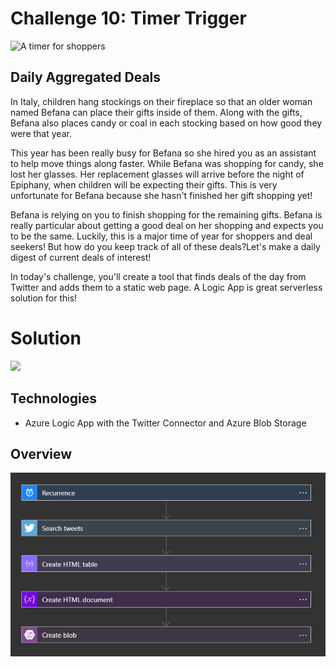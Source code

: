 # Challenge 10: Timer Trigger

![A timer for shoppers](https://res.cloudinary.com/jen-looper/image/upload/v1575132447/images/challenge-10_d2nl4t.jpg)

## Daily Aggregated Deals

In Italy, children hang stockings on their fireplace so that an older woman named Befana can place their gifts inside of them. Along with the gifts, Befana also places candy or coal in each stocking based on how good they were that year.

This year has been really busy for Befana so she hired you as an assistant to help move things along faster. While Befana was shopping for candy, she lost her glasses. Her replacement glasses will arrive before the night of Epiphany, when children will be expecting their gifts. This is very unfortunate for Befana because she hasn't finished her gift shopping yet!

Befana is relying on you to finish shopping for the remaining gifts. Befana is really particular about getting a good deal on her shopping and expects you to be the same. Luckily, this is a major time of year for shoppers and deal seekers! But how do you keep track of all of these deals?Let's make a daily digest of current deals of interest!

In today's challenge, you'll create a tool that finds deals of the day from Twitter and adds them to a static web page. A Logic App is great serverless solution for this!

# Solution

<a href="https://portal.azure.com/#create/Microsoft.Template/uri/https%3A%2F%2Fraw.githubusercontent.com%2Fchrstnbrn%2F25daysofserverless%2Fmaster%2Fchallenge10-timer-trigger%2Fazuredeploy.json" target="_blank">
<img src="https://azurecomcdn.azureedge.net/mediahandler/acomblog/media/Default/blog/deploybutton.png"/>
</a>

## Technologies

- Azure Logic App with the Twitter Connector and Azure Blob Storage

## Overview

![Logic App Designer](overview.png)
